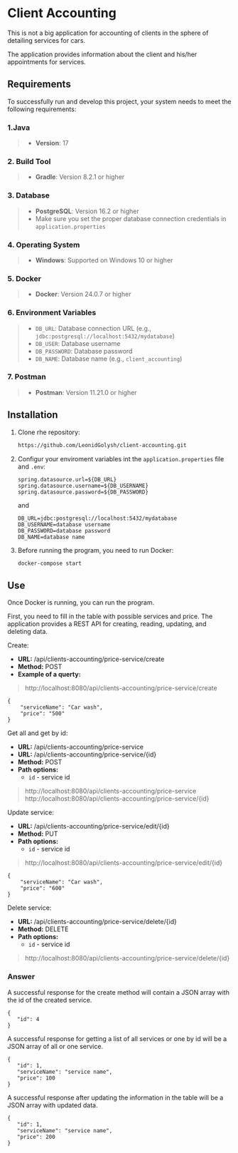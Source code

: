 # Client Accounting

This is not a big application for accounting of clients in the sphere of detailing services for cars.

The application provides information about the client and his/her appointments for services.

## Requirements

To successfully run and develop this project, your system needs to meet the following requirements:

### 1.**Java**
> - **Version**: 17

### 2. **Build Tool**
> - **Gradle**: Version 8.2.1 or higher

### 3. **Database**
> - **PostgreSQL**: Version 16.2 or higher
> - Make sure you set the proper database connection credentials in `application.properties` 

### 4. **Operating System**
> - **Windows**: Supported on Windows 10 or higher

### 5. **Docker**
> - **Docker**: Version 24.0.7 or higher

### 6. **Environment Variables**
> - `DB_URL`: Database connection URL (e.g., `jdbc:postgresql://localhost:5432/mydatabase`)
> - `DB_USER`: Database username
> - `DB_PASSWORD`: Database password
> - `DB_NAME`: Database name (e.g., `client_accounting`)

### 7. **Postman**
> - **Postman**: Version 11.21.0 or higher

## Installation

1. Clone rhe repository:
   ```sh
   https://github.com/LeonidGolysh/client-accounting.git
   ```
2. Configur your enviroment variables int the `application.properties` file and `.env`:
   ```properties
   spring.datasource.url=${DB_URL}
   spring.datasource.username=${DB_USERNAME}
   spring.datasource.password=${DB_PASSWORD}
   ```
   and
   ```properties
   DB_URL=jdbc:postgresql://localhost:5432/mydatabase
   DB_USERNAME=database username
   DB_PASSWORD=database password
   DB_NAME=database name
   ```
3. Before running the program, you need to run Docker:
   ```sh
   docker-compose start
   ```

## Use
Once Docker is running, you can run the program. 

First, you need to fill in the table with possible services and price. The application provides a REST API for creating, reading, updating, and deleting data.

Create:
* **URL:** /api/clients-accounting/price-service/create
* **Method:** POST
* **Example of a querty:**
> http://localhost:8080/api/clients-accounting/price-service/create
```
{
    "serviceName": "Car wash",
    "price": "500"
}
```

Get all and get by id:
* **URL:** /api/clients-accounting/price-service
* **URL:** /api/clients-accounting/price-service/{id}
* **Method:** POST
* **Path options:**
   * `id` -  service id
>http://localhost:8080/api/clients-accounting/price-service
>http://localhost:8080/api/clients-accounting/price-service/{id}

Update service:
* **URL:** /api/clients-accounting/price-service/edit/{id}
* **Method:** PUT
* **Path options:**
   * `id` -  service id
>http://localhost:8080/api/clients-accounting/price-service/edit/{id}
```
{
    "serviceName": "Car wash",
    "price": "600"
}
```

Delete service:
* **URL:** /api/clients-accounting/price-service/delete/{id}
* **Method:** DELETE
* **Path options:**
   * `id` -  service id
>http://localhost:8080/api/clients-accounting/price-service/delete/{id}

### Answer
A successful response for the create method will contain a JSON array with the id of the created service.
```
{
   "id": 4
}
```
A successful response for getting a list of all services or one by id will be a JSON array of all or one service.
```
{
   "id": 1,
   "serviceName": "service name",
   "price": 100
}
```
A successful response after updating the information in the table will be a JSON array with updated data.
```
{
   "id": 1,
   "serviceName": "service name",
   "price": 200
}
```

